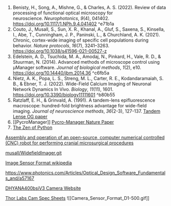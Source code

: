 1. Benisty, H., Song, A., Mishne, G., & Charles, A. S. (2022). Review of data processing of functional optical microscopy for neuroscience. _Neurophotonics_, _9_(4), 041402. https://doi.org/10.1117/1.NPh.9.4.041402 ^e71b1a
2. Couto, J., Musall, S., Sun, X. R., Khanal, A., Gluf, S., Saxena, S., Kinsella, I., Abe, T., Cunningham, J. P., Paninski, L., & Churchland, A. K. (2021). Chronic, cortex-wide imaging of specific cell populations during behavior. _Nature protocols_, _16_(7), 3241–3263. https://doi.org/10.1038/s41596-021-00527-z
3. Edelstein, A. D., Tsuchida, M. A., Amodaj, N., Pinkard, H., Vale, R. D., & Stuurman, N. (2014). Advanced methods of microscope control using μManager software. _Journal of biological methods_, _1_(2), e10. https://doi.org/10.14440/jbm.2014.36 ^c6fb5a
4. Nietz, A. K., Popa, L. S., Streng, M. L., Carter, R. E., Kodandaramaiah, S. B., & Ebner, T. J. (2022). Wide-Field Calcium Imaging of Neuronal Network Dynamics In Vivo. _Biology_, _11_(11), 1601. https://doi.org/10.3390/biology11111601 ^b80b55
5. Ratzlaff, E. H., & Grinvald, A. (1991). A tandem-lens epifluorescence macroscope: hundred-fold brightness advantage for wide-field imaging. _Journal of neuroscience methods_, _36_(2-3), 127-137. [Tandem Lense OG paper](https://pdf.sciencedirectassets.com/271055/1-s2.0-S0165027000X02166/1-s2.0-0165027091900382/main.pdf?X-Amz-Security-Token=IQoJb3JpZ2luX2VjEOX%2F%2F%2F%2F%2F%2F%2F%2F%2F%2FwEaCXVzLWVhc3QtMSJIMEYCIQCy2MCHsSONAP7VvIvyJ8aeen4PDZXcaPt3NDHvNi2zAQIhAPdMjp7xgn0kaPBQ%2BAl93mV99GiFPFhrquJWrvpXsyOdKrIFCH4QBRoMMDU5MDAzNTQ2ODY1Igy4glUiVSL8NOPNY9UqjwWl55MRBeK2QS9vp%2BWBaGEYTVaPA79mMHqMuVc5KMu%2Bo32i0pZDTl%2B2KtRkQFo7%2Bj%2FeRdOteiaum9uZ9yF1nqVovbph5xXpzZrrrjBd0BpmMG16wMWUffp%2FRNO3cKFzBvwUL53Y3aSC40BZLQPhLpATKRA5QUEVQYGaJrUIi84wvEwd%2Fd4G60q7tAqXLm%2BFV0xDUmIvjAijfv%2B7nsqle25S661%2FZFaQMNizxuGv1DPZ2c5VPr5eMCMbTrIIG8e7iGtDDam24W0eKQblqzm5xstEcyPTsjaRdN7TnZZyBi34ShDn6Jgiw6QNbjIy3bKp0O4CS4Apu0nqRsqlMJ1DWjXYjbqjW%2BJUc9zDTc1OVN5XUxEsM9%2FsI0INCCZuAVRjQTnoECJXihgdXL8lZjllS6RWz2wZXUbiwiT9Q4WJTjOcpTHoixRmM0c1OlDdqLc%2B3qhfNB3%2BRuy6C5nhJmAyBelmiH2Je09B2HGS7qleRr5cnurNYc57b9znngeMLWYkHJqR5LcInfch9jdk6n%2B1gAKdgvGPIOYJ5UqdaYVkjyKlhBXGD7BZHPGnSPFpwL0R%2BAIYvn9lrq33G1o21DHOtitkRBLXp%2FO8TYDYxKA%2FHTGuqZX74%2BtcNM9snJvJqXMc%2FoeWE7ey9lLEOlgOJnbLblkRgC1l%2BbgArjqoiZ30gPiMu1YcWcV0%2FWbwJwv5Yk%2BIBljtm%2F3E0H1sdxzN8xx2ww%2FtNkEhNMRaXgPhPOfr36FRWqEHsOhSBK1jId23UiqH%2F84vkQUiilbHmKgD%2F7i2sqBQZ4EvBiY4tpsOtWMzSfM25PWjZNsqL5fJuPmf3nE4j%2FLIn0Fft8%2F%2BAZweeVTn7B%2B2A3YdX4m21FTBzsQTc0QeMKCHqLMGOrABqXq9VT8PTSwCEiHj%2Bd9RNTBWALbE78ylWMHHgwUDIM5U0nQtnA%2BWCmMGiu611gaH8vScMVBgoUY2cXkBGyr5xDstpbZue4brMASgafgsO41lpNuME8SdLdxjNrbekJKXE5Z3d%2FgR3XZBDJ4L2i0nlSQpGSy9Q4LTdy88kVr8FJb%2BtJr2k0eNL6Ii4Z%2BSIluysttN6hjn2EJpQ7tCo5dk1JLvEBqdplGPhbrfaqT0fa4%3D&X-Amz-Algorithm=AWS4-HMAC-SHA256&X-Amz-Date=20240612T210514Z&X-Amz-SignedHeaders=host&X-Amz-Expires=300&X-Amz-Credential=ASIAQ3PHCVTY5TQGLO4U%2F20240612%2Fus-east-1%2Fs3%2Faws4_request&X-Amz-Signature=4b91f31a1a2c7c4184618b41993b2930290da1503a8caa43882048272e3f0470&hash=c82684b67b9d98e5445ffc772c50125e7fd5f04bd2c6b0567aa0d1e19e5d2009&host=68042c943591013ac2b2430a89b270f6af2c76d8dfd086a07176afe7c76c2c61&pii=0165027091900382&tid=spdf-2767cb47-85cd-4963-afc9-709f56f1c6bf&sid=36177c8a486169491e5b22d977e43159b915gxrqa&type=client&tsoh=d3d3LnNjaWVuY2VkaXJlY3QuY29t&ua=11145e5850040c0c5d&rr=892ccc3dde146168&cc=us)
6. [[PycroManager]] [Pycro-Manager Nature Paper](https://www.nature.com/articles/s41592-021-01087-6.epdf?sharing_token=Gv-238qo-LjtqgrjioprrtRgN0jAjWel9jnR3ZoTv0P8gFG4pWwoNXjeevz5mk7KbyKAMA3KitdxsL5AIvhs7iUW-3242-um-ahV6UQKRSlL6S5F-D4CfJXQdRJA3SvP22PlR6_NZuOrvcuRAQCQEbz5OKKXNtf1J8MjfdTHg2Y%3D)
7. [The Zen of Python](https://peps.python.org/pep-0020/)



[Assembly and operation of an open-source, computer numerical controlled (CNC) robot for performing cranial microsurgical procedures](https://www.nature.com/articles/s41596-020-0318-4.pdf)

[musall/WidefieldImager.git](https://github.com/musall/WidefieldImager)

[Image Sensor Format wikipedia](https://en.wikipedia.org/wiki/Image_sensor_format)


https://www.photonics.com/Articles/Optical_Design_Software_Fundamentals_and/a57167


[DHYANA400bsiV3 Camera Website](https://www.tucsen.com/scmos-dhyana-400bsi-v3-product/#specification)

[Thor Labs Cam Spec Sheets](https://www.thorlabs.com/newgrouppage9.cfm?objectgroup_id=10418)
![[Camera_Sensor_Format_D1-500.gif]]





